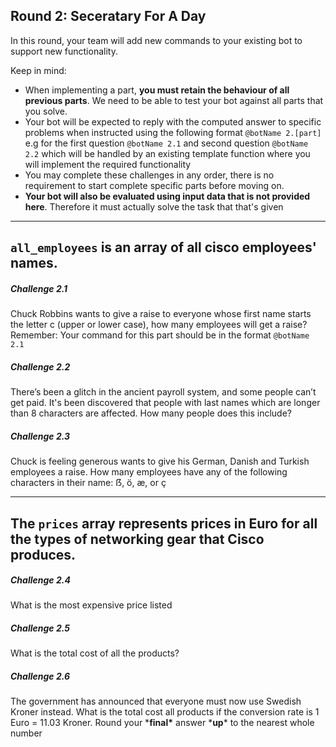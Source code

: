 
## Round 2: Seceratary For A Day

In this round, your team will add new commands to your existing bot to support new functionality.

Keep in mind:
- When implementing a part, **you must retain the behaviour of all previous parts**. We need to be able to test your bot against all parts that you solve.
- Your bot will be expected to reply with the computed answer to specific problems when instructed using the following format `@botName 2.[part]` e.g for the first question `@botName 2.1` and second question `@botName 2.2` which will be handled by an existing template function where you will implement the required functionality
- You may complete these challenges in any order, there is no requirement to start complete specific parts before moving on.
- **Your bot will also be evaluated using input data that is not provided here**. Therefore it must actually solve the task that that's given

---

## `all_employees` is an array of all cisco employees' names.

##### Challenge 2.1

Chuck Robbins wants to give a raise to everyone whose first name starts the letter c (upper or lower case), how many employees will get a raise? Remember: Your command for this part should be in the format `@botName 2.1`

##### Challenge 2.2

There’s been a glitch in the ancient payroll system, and some people can’t get paid. It's been discovered that people with last names which are longer than 8 characters are affected. How many people does this include?

##### Challenge 2.3

Chuck is feeling generous wants to give his German, Danish and Turkish employees a raise. How many employees have any of the following characters in their name: ẞ, ö, æ, or ç

___ 

## The `prices` array represents prices in Euro for all the types of networking gear that Cisco produces.

##### Challenge 2.4

What is the most expensive price listed

##### Challenge 2.5

What is the total cost of all the products?

##### Challenge 2.6

The government has announced that everyone must now use Swedish Kroner instead. What is the total cost all products if the conversion rate is 1 Euro = 11.03 Kroner. Round your \***final\*** answer \***up**\* to the nearest whole number